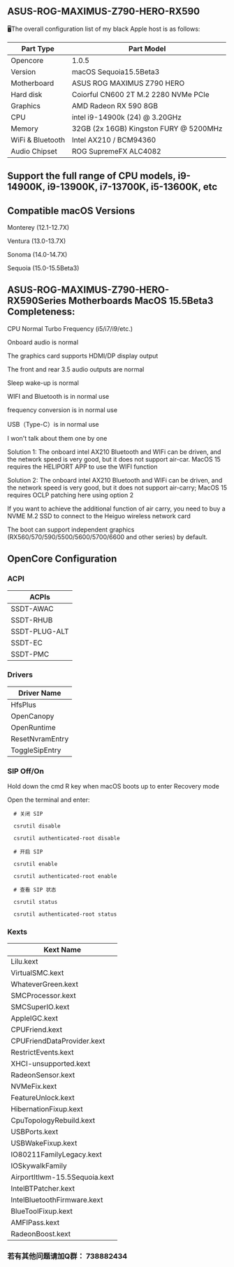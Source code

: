 ## ASUS-ROG-MAXIMUS-Z790-HERO-RX590

🖥️The overall configuration list of my black Apple host is as follows:

| Part Type            | Part Model 
|----------------------|----------------------------------------------|
| Opencore             |  1.0.5                                       |
| Version              |  macOS Sequoia15.5Beta3                      |
| Motherboard          |  ASUS ROG MAXIMUS Z790 HERO                  |
| Hard disk            |  Coiorful CN600 2T M.2 2280 NVMe PCIe        |
| Graphics             |  AMD Radeon RX 590 8GB                       |
| CPU                  |  intel i9-14900k (24) @ 3.20GHz              |
| Memory               |  32GB (2x 16GB) Kingston FURY @ 5200MHz      |
| WiFi & Bluetooth     |  Intel AX210 / BCM94360                      |
| Audio Chipset        |  ROG SupremeFX ALC4082                       |

## Support the full range of CPU models,  i9-14900K, i9-13900K, i7-13700K, i5-13600K, etc

## Compatible macOS Versions

 Monterey (12.1-12.7X)

 Ventura (13.0-13.7X)

 Sonoma (14.0-14.7X)

 Sequoia (15.0-15.5Beta3)

## ASUS-ROG-MAXIMUS-Z790-HERO-RX590Series Motherboards MacOS 15.5Beta3 Completeness:

 CPU Normal Turbo Frequency (i5/i7/i9/etc.)

 Onboard audio is normal

 The graphics card supports HDMI/DP display output

 The front and rear 3.5 audio outputs are normal

 Sleep wake-up is normal

 WIFI and Bluetooth is in normal use

 frequency conversion is in normal use

 USB（Type-C）is in normal use

I won't talk about them one by one

Solution 1: The onboard intel AX210 Bluetooth and WIFi can be driven, and the network speed is very good, but it does not support air-car. MacOS 15 requires the HELIPORT APP to use the WIFI function

Solution 2: The onboard intel AX210 Bluetooth and WIFi can be driven, and the network speed is very good, but it does not support air-carry; MacOS 15 requires OCLP patching here using option 2

If you want to achieve the additional function of air carry, you need to buy a NVME M.2 SSD to connect to the Heiguo wireless network card

The boot can support independent graphics (RX560/570/590/5500/5600/5700/6600 and other series) by default.

## OpenCore Configuration

### ACPI

| ACPIs                    |
|--------------------------|
|  SSDT-AWAC               |
|  SSDT-RHUB               |
|  SSDT-PLUG-ALT           |
|  SSDT-EC                 |
|  SSDT-PMC                | 

### Drivers

| Driver Name     |
|-----------------|
| HfsPlus         |
| OpenCanopy      |
| OpenRuntime     |
| ResetNvramEntry |
| ToggleSipEntry  |

### SIP Off/On

 Hold down the cmd R key when macOS boots up to enter Recovery mode

 Open the terminal and enter:

      # 关闭 SIP
      
      csrutil disable
      
      csrutil authenticated-root disable
      
      # 开启 SIP

      csrutil enable
      
      csrutil authenticated-root enable
      
      # 查看 SIP 状态
      
      csrutil status
      
      csrutil authenticated-root status

### Kexts

| Kext Name                             |
|---------------------------------------|
| Lilu.kext                             |
| VirtualSMC.kext                       |
| WhateverGreen.kext                    |
| SMCProcessor.kext                     |
| SMCSuperIO.kext                       |
| AppleIGC.kext                         |
| CPUFriend.kext                        |
| CPUFriendDataProvider.kext            | 
| RestrictEvents.kext                   |
| XHCI-unsupported.kext                 |
| RadeonSensor.kext                     |
| NVMeFix.kext                          |
| FeatureUnlock.kext                    | 
| HibernationFixup.kext                 | 
| CpuTopologyRebuild.kext               | 
| USBPorts.kext                         | 
| USBWakeFixup.kext                     | 
| IO80211FamilyLegacy.kext              | 
| IOSkywalkFamily                       |
| AirportItlwm-15.5Sequoia.kext         | 
| IntelBTPatcher.kext                   | 
| IntelBluetoothFirmware.kext           |
| BlueToolFixup.kext                    |
| AMFIPass.kext                         |
| RadeonBoost.kext                      |

###  若有其他问题请加Q群： 738882434
